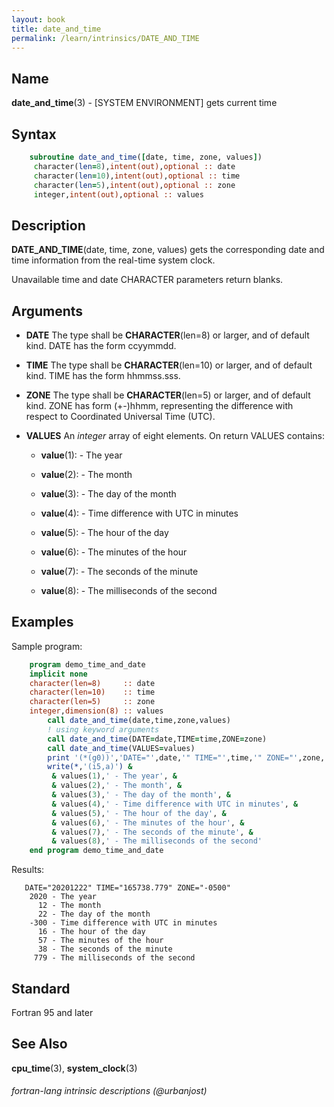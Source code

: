 ```yaml
---
layout: book
title: date_and_time
permalink: /learn/intrinsics/DATE_AND_TIME
---
```

## __Name__

__date\_and\_time__(3) - \[SYSTEM ENVIRONMENT\] gets current time

## __Syntax__

```fortran
    subroutine date_and_time([date, time, zone, values])
     character(len=8),intent(out),optional :: date
     character(len=10),intent(out),optional :: time
     character(len=5),intent(out),optional :: zone
     integer,intent(out),optional :: values
```

## __Description__

__DATE\_AND\_TIME__(date, time, zone, values) gets the corresponding
date and time information from the real-time system clock.

Unavailable time and date CHARACTER parameters return blanks.

## __Arguments__

  - __DATE__
    The type shall be __CHARACTER__(len=8) or larger, and of default
    kind. DATE has the form ccyymmdd.

  - __TIME__
    The type shall be __CHARACTER__(len=10) or larger, and of default
    kind. TIME has the form hhmmss.sss.

  - __ZONE__
    The type shall be __CHARACTER__(len=5) or larger, and of default
    kind. ZONE has form (+-)hhmm, representing the difference with
    respect to Coordinated Universal Time (UTC).

  - __VALUES__
    An _integer_ array of eight elements. On return VALUES contains:

      - __value__(1): - The year

      - __value__(2): - The month

      - __value__(3): - The day of the month

      - __value__(4): - Time difference with UTC in minutes

      - __value__(5): - The hour of the day

      - __value__(6): - The minutes of the hour

      - __value__(7): - The seconds of the minute

      - __value__(8): - The milliseconds of the second

## __Examples__

Sample program:

```fortran
    program demo_time_and_date
    implicit none
    character(len=8)     :: date
    character(len=10)    :: time
    character(len=5)     :: zone
    integer,dimension(8) :: values
        call date_and_time(date,time,zone,values)
        ! using keyword arguments
        call date_and_time(DATE=date,TIME=time,ZONE=zone)
        call date_and_time(VALUES=values)
        print '(*(g0))','DATE="',date,'" TIME="',time,'" ZONE="',zone,'"'
        write(*,'(i5,a)') &
         & values(1),' - The year', &
         & values(2),' - The month', &
         & values(3),' - The day of the month', &
         & values(4),' - Time difference with UTC in minutes', &
         & values(5),' - The hour of the day', &
         & values(6),' - The minutes of the hour', &
         & values(7),' - The seconds of the minute', &
         & values(8),' - The milliseconds of the second'
    end program demo_time_and_date
```

Results:

```
   DATE="20201222" TIME="165738.779" ZONE="-0500"
    2020 - The year
      12 - The month
      22 - The day of the month
    -300 - Time difference with UTC in minutes
      16 - The hour of the day
      57 - The minutes of the hour
      38 - The seconds of the minute
     779 - The milliseconds of the second
```

## __Standard__

Fortran 95 and later

## __See Also__

__cpu\_time__(3), __system\_clock__(3)

###### fortran-lang intrinsic descriptions (@urbanjost)
